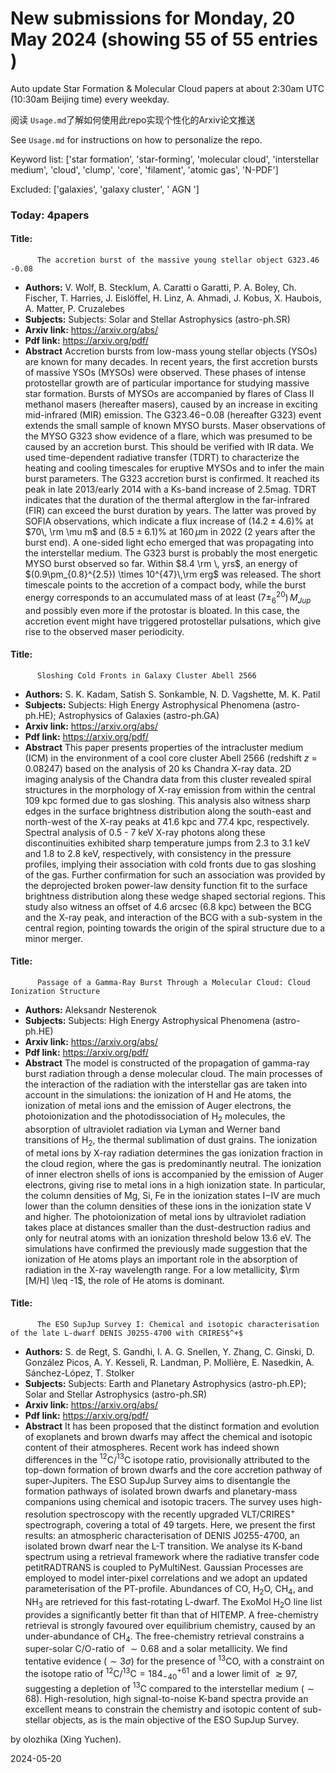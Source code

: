 # New submissions for Monday, 20 May 2024 (showing 55 of 55 entries )
Auto update Star Formation & Molecular Cloud papers at about 2:30am UTC (10:30am Beijing time) every weekday.


阅读 `Usage.md`了解如何使用此repo实现个性化的Arxiv论文推送

See `Usage.md` for instructions on how to personalize the repo. 


Keyword list: ['star formation', 'star-forming', 'molecular cloud', 'interstellar medium', 'cloud', 'clump', 'core', 'filament', 'atomic gas', 'N-PDF']


Excluded: ['galaxies', 'galaxy cluster', ' AGN ']


### Today: 4papers 
#### Title:
          The accretion burst of the massive young stellar object G323.46 -0.08
 - **Authors:** V. Wolf, B. Stecklum, A. Caratti o Garatti, P. A. Boley, Ch. Fischer, T. Harries, J. Eislöffel, H. Linz, A. Ahmadi, J. Kobus, X. Haubois, A. Matter, P. Cruzalebes
 - **Subjects:** Subjects:
Solar and Stellar Astrophysics (astro-ph.SR)
 - **Arxiv link:** https://arxiv.org/abs/
 - **Pdf link:** https://arxiv.org/pdf/
 - **Abstract**
 Accretion bursts from low-mass young stellar objects (YSOs) are known for many decades. In recent years, the first accretion bursts of massive YSOs (MYSOs) were observed. These phases of intense protostellar growth are of particular importance for studying massive star formation. Bursts of MYSOs are accompanied by flares of Class II methanol masers (hereafter masers), caused by an increase in exciting mid-infrared (MIR) emission. The G323.46$-$0.08 (hereafter G323) event extends the small sample of known MYSO bursts. Maser observations of the MYSO G323 show evidence of a flare, which was presumed to be caused by an accretion burst. This should be verified with IR data. We used time-dependent radiative transfer (TDRT) to characterize the heating and cooling timescales for eruptive MYSOs and to infer the main burst parameters. The G323 accretion burst is confirmed. It reached its peak in late 2013/early 2014 with a Ks-band increase of 2.5mag. TDRT indicates that the duration of the thermal afterglow in the far-infrared (FIR) can exceed the burst duration by years. The latter was proved by SOFIA observations, which indicate a flux increase of $(14.2\pm4.6)$% at $70\, \rm \mu m$ and $(8.5\pm6.1)$% at $160\, \mu$m in 2022 (2 years after the burst end). A one-sided light echo emerged that was propagating into the interstellar medium. The G323 burst is probably the most energetic MYSO burst observed so far. Within $8.4 \rm \, yrs$, an energy of $(0.9\pm_{0.8}^{2.5}) \times 10^{47}\,\rm erg$ was released. The short timescale points to the accretion of a compact body, while the burst energy corresponds to an accumulated mass of at least $(7\pm_{6}^{20})\,M_{Jup}$ and possibly even more if the protostar is bloated. In this case, the accretion event might have triggered protostellar pulsations, which give rise to the observed maser periodicity.
#### Title:
          Sloshing Cold Fronts in Galaxy Cluster Abell 2566
 - **Authors:** S. K. Kadam, Satish S. Sonkamble, N. D. Vagshette, M. K. Patil
 - **Subjects:** Subjects:
High Energy Astrophysical Phenomena (astro-ph.HE); Astrophysics of Galaxies (astro-ph.GA)
 - **Arxiv link:** https://arxiv.org/abs/
 - **Pdf link:** https://arxiv.org/pdf/
 - **Abstract**
 This paper presents properties of the intracluster medium (ICM) in the environment of a cool core cluster Abell 2566 (redshift $z$ = 0.08247) based on the analysis of 20 ks Chandra X-ray data. 2D imaging analysis of the Chandra data from this cluster revealed spiral structures in the morphology of X-ray emission from within the central 109 kpc formed due to gas sloshing. This analysis also witness sharp edges in the surface brightness distribution along the south-east and north-west of the X-ray peaks at 41.6 kpc and 77.4 kpc, respectively. Spectral analysis of 0.5 - 7 keV X-ray photons along these discontinuities exhibited sharp temperature jumps from 2.3 to 3.1 keV and 1.8 to 2.8 keV, respectively, with consistency in the pressure profiles, implying their association with cold fronts due to gas sloshing of the gas. Further confirmation for such an association was provided by the deprojected broken power-law density function fit to the surface brightness distribution along these wedge shaped sectorial regions. This study also witness an offset of 4.6 arcsec (6.8 kpc) between the BCG and the X-ray peak, and interaction of the BCG with a sub-system in the central region, pointing towards the origin of the spiral structure due to a minor merger.
#### Title:
          Passage of a Gamma-Ray Burst Through a Molecular Cloud: Cloud Ionization Structure
 - **Authors:** Aleksandr Nesterenok
 - **Subjects:** Subjects:
High Energy Astrophysical Phenomena (astro-ph.HE)
 - **Arxiv link:** https://arxiv.org/abs/
 - **Pdf link:** https://arxiv.org/pdf/
 - **Abstract**
 The model is constructed of the propagation of gamma-ray burst radiation through a dense molecular cloud. The main processes of the interaction of the radiation with the interstellar gas are taken into account in the simulations: the ionization of H and He atoms, the ionization of metal ions and the emission of Auger electrons, the photoionization and the photodissociation of H$_2$ molecules, the absorption of ultraviolet radiation via Lyman and Werner band transitions of H$_2$, the thermal sublimation of dust grains. The ionization of metal ions by X-ray radiation determines the gas ionization fraction in the cloud region, where the gas is predominantly neutral. The ionization of inner electron shells of ions is accompanied by the emission of Auger electrons, giving rise to metal ions in a high ionization state. In particular, the column densities of Mg, Si, Fe in the ionization states I$-$IV are much lower than the column densities of these ions in the ionization state V and higher. The photoionization of metal ions by ultraviolet radiation takes place at distances smaller than the dust-destruction radius and only for neutral atoms with an ionization threshold below 13.6 eV. The simulations have confirmed the previously made suggestion that the ionization of He atoms plays an important role in the absorption of radiation in the X-ray wavelength range. For a low metallicity, $\rm [M/H] \leq -1$, the role of He atoms is dominant.
#### Title:
          The ESO SupJup Survey I: Chemical and isotopic characterisation of the late L-dwarf DENIS J0255-4700 with CRIRES$^+$
 - **Authors:** S. de Regt, S. Gandhi, I. A. G. Snellen, Y. Zhang, C. Ginski, D. González Picos, A. Y. Kesseli, R. Landman, P. Mollière, E. Nasedkin, A. Sánchez-López, T. Stolker
 - **Subjects:** Subjects:
Earth and Planetary Astrophysics (astro-ph.EP); Solar and Stellar Astrophysics (astro-ph.SR)
 - **Arxiv link:** https://arxiv.org/abs/
 - **Pdf link:** https://arxiv.org/pdf/
 - **Abstract**
 It has been proposed that the distinct formation and evolution of exoplanets and brown dwarfs may affect the chemical and isotopic content of their atmospheres. Recent work has indeed shown differences in the $^{12}$C/$^{13}$C isotope ratio, provisionally attributed to the top-down formation of brown dwarfs and the core accretion pathway of super-Jupiters. The ESO SupJup Survey aims to disentangle the formation pathways of isolated brown dwarfs and planetary-mass companions using chemical and isotopic tracers. The survey uses high-resolution spectroscopy with the recently upgraded VLT/CRIRES$^+$ spectrograph, covering a total of 49 targets. Here, we present the first results: an atmospheric characterisation of DENIS J0255-4700, an isolated brown dwarf near the L-T transition. We analyse its K-band spectrum using a retrieval framework where the radiative transfer code petitRADTRANS is coupled to PyMultiNest. Gaussian Processes are employed to model inter-pixel correlations and we adopt an updated parameterisation of the PT-profile. Abundances of CO, H$_2$O, CH$_4$, and NH$_3$ are retrieved for this fast-rotating L-dwarf. The ExoMol H$_2$O line list provides a significantly better fit than that of HITEMP. A free-chemistry retrieval is strongly favoured over equilibrium chemistry, caused by an under-abundance of CH$_4$. The free-chemistry retrieval constrains a super-solar C/O-ratio of $\sim0.68$ and a solar metallicity. We find tentative evidence ($\sim3\sigma$) for the presence of $^{13}$CO, with a constraint on the isotope ratio of $\mathrm{^{12}C/^{13}C}=184^{+61}_{-40}$ and a lower limit of $\gtrsim97$, suggesting a depletion of $^{13}$C compared to the interstellar medium ($\sim68$). High-resolution, high signal-to-noise K-band spectra provide an excellent means to constrain the chemistry and isotopic content of sub-stellar objects, as is the main objective of the ESO SupJup Survey.


by olozhika (Xing Yuchen). 


2024-05-20

